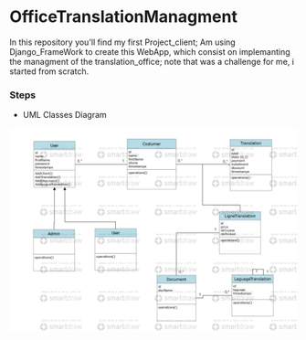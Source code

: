 # OfficeTranslationManagment
In this repository you'll find my first Project_client; Am using Django_FrameWork to create this WebApp, which consist on implemanting the managment of the translation_office; note that was a challenge for me, i started from scratch. 
### Steps
+ UML Classes Diagram
<img src="ClassesDiagram.jpg"> 
